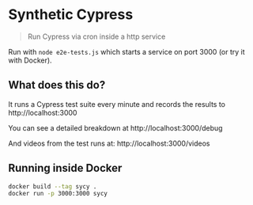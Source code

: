 # Synthetic Cypress

> Run Cypress via cron inside a http service

Run with `node e2e-tests.js` which starts a service on port 3000 (or try it with Docker).

## What does this do?

It runs a Cypress test suite every minute and records the results to http://localhost:3000

You can see a detailed breakdown at http://localhost:3000/debug

And videos from the test runs at: http://localhost:3000/videos

## Running inside Docker

```sh
docker build --tag sycy .
docker run -p 3000:3000 sycy
```
